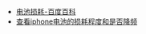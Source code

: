 * [电池损耗-百度百科](https://baike.baidu.com/item/%E7%94%B5%E6%B1%A0%E6%8D%9F%E8%80%97)
* [查看iphone电池的损耗程度和是否降频](https://zhuanlan.zhihu.com/p/31968706)
